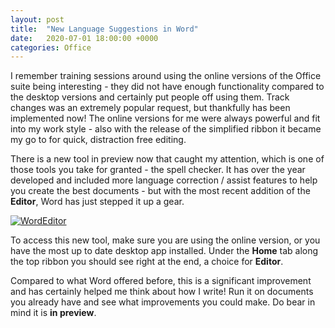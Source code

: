 ```yaml
---
layout: post
title:  "New Language Suggestions in Word"
date:   2020-07-01 18:00:00 +0000
categories: Office
---
```

I remember training sessions around using the online versions of the Office suite being interesting - they did not have enough functionality compared to the desktop versions and certainly put people off using them. Track changes was an extremely popular request, but thankfully has been implemented now! The online versions for me were always powerful and fit into my work style - also with the release of the simplified ribbon it became my go to for quick, distraction free editing. 

There is a new tool in preview now that caught my attention, which is one of those tools you take for granted - the spell checker. It has over the year developed and included more language correction / assist features to help you create the best documents - but with the most recent addition of the **Editor**, Word has just stepped it up a gear. 

[![WordEditor](https://harrytraynor.io/assets/word-editor.jpg)](/assets/word-editor.jpg) 

To access this new tool, make sure you are using the online version, or you have the most up to date desktop app installed. Under the **Home** tab along the top ribbon you should see right at the end, a choice for **Editor**.  

Compared to what Word offered before, this is a significant improvement and has certainly helped me think about how I write! Run it on documents you already have and see what improvements you could make. Do bear in mind it is **in preview**.
